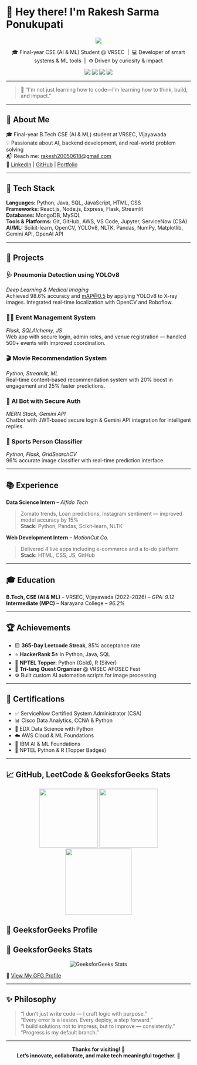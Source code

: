 # 👋 Hey there! I'm **Rakesh Sarma Ponukupati**

<div align="center">
  <img src="https://readme-typing-svg.herokuapp.com?font=Fira+Code&size=24&duration=2500&pause=1000&color=4DD4FF&center=true&vCenter=true&width=800&lines=AI+%26+ML+Engineer+in+the+Making.;Backend+Dev+who+loves+clean+architecture.;Problem+Solver+with+an+eye+for+detail.;Coding+my+way+into+impactful+innovation.+" />
</div>

<p align="center">
  🎓 Final-year CSE (AI & ML) Student @ VRSEC &nbsp;|&nbsp; 💻 Developer of smart systems & ML tools &nbsp;|&nbsp; ⚙️ Driven by curiosity & impact
</p>

<p align="center">
  <a href="https://rakesh-005.github.io/Portfolio/" target="_blank"><img src="https://img.shields.io/badge/Portfolio-000?style=for-the-badge&logo=react&logoColor=61DAFB"/></a>
  <a href="https://linkedin.com/in/rakesh-sarma-ponukupati-6b3512259" target="_blank"><img src="https://img.shields.io/badge/LinkedIn-0077B5?style=for-the-badge&logo=linkedin&logoColor=white"/></a>
  <a href="mailto:rakesh20050618@gmail.com"><img src="https://img.shields.io/badge/Gmail-EA4335?style=for-the-badge&logo=gmail&logoColor=white"/></a>
  <a href="https://github.com/Rakesh-005"><img src="https://img.shields.io/badge/GitHub-100000?style=for-the-badge&logo=github&logoColor=white"/></a>
</p>

---

> 🧠 “I'm not just learning how to code—I’m learning how to think, build, and impact.”
---

## 🧠 About Me

🎓 Final-year B.Tech CSE (AI & ML) student at VRSEC, Vijayawada  
💡 Passionate about AI, backend development, and real-world problem solving  
📬 Reach me: [rakesh20050618@gmail.com](mailto:rakesh20050618@gmail.com)  
🔗 [LinkedIn](https://www.linkedin.com/in/rakesh-sarma-ponukupati-6b3512259/) | [GitHub](https://github.com/Rakesh-005) | [Portfolio](https://rakesh-005.github.io/Portfolio/)

---

## 🔨 Tech Stack

**Languages:** Python, Java, SQL, JavaScript, HTML, CSS  
**Frameworks:** React.js, Node.js, Express, Flask, Streamlit  
**Databases:** MongoDB, MySQL  
**Tools & Platforms:** Git, GitHub, AWS, VS Code, Jupyter, ServiceNow (CSA)  
**AI/ML:** Scikit-learn, OpenCV, YOLOv8, NLTK, Pandas, NumPy, Matplotlib, Gemini API, OpenAI API

---

## 🚀 Projects

### 🩺 Pneumonia Detection using YOLOv8  
*Deep Learning & Medical Imaging*  
Achieved 98.6% accuracy and mAP@0.5 by applying YOLOv8 to X-ray images. Integrated real-time localization with OpenCV and Roboflow.

### 🧑‍💼 Event Management System  
*Flask, SQLAlchemy, JS*  
Web app with secure login, admin roles, and venue registration — handled 500+ events with improved coordination.

### 🎬 Movie Recommendation System  
*Python, Streamlit, ML*  
Real-time content-based recommendation system with 20% boost in engagement and 25% faster predictions.

### 🤖 AI Bot with Secure Auth  
*MERN Stack, Gemini API*  
Chatbot with JWT-based secure login & Gemini API integration for intelligent replies.

### 🏅 Sports Person Classifier  
*Python, Flask, GridSearchCV*  
96% accurate image classifier with real-time prediction interface.

---

## 📚 Experience

**Data Science Intern** – *Alfido Tech*  
> Zomato trends, Loan predictions, Instagram sentiment — improved model accuracy by 15%  
**Stack:** Python, Pandas, Scikit-learn, NLTK

**Web Development Intern** – *MotionCut Co.*  
> Delivered 4 live apps including e-commerce and a to-do platform  
**Stack:** HTML, CSS, JS, GitHub

---

## 🎓 Education

**B.Tech, CSE (AI & ML)** – VRSEC, Vijayawada (2022–2026) – *GPA: 9.12*  
**Intermediate (MPC)** – Narayana College – *96.2%*

---

## 🏆 Achievements

- 🟨 **365-Day Leetcode Streak**, 85% acceptance rate  
- ⭐ **HackerRank 5⭐** in Python, Java, SQL  
- 🥇 **NPTEL Topper**: Python (Gold), R (Silver)  
- 🧠 **Tri-lang Quest Organizer** @ VRSEC AFOSEC Fest  
- ⚙️ Built custom AI automation scripts for image processing

---

## 📜 Certifications

- ✅ ServiceNow Certified System Administrator (CSA)  
- 📊 Cisco Data Analytics, CCNA & Python  
- 🧪 EDX Data Science with Python  
- ☁️ AWS Cloud & ML Foundations  
- 🧬 IBM AI & ML Foundations  
- 🐍 NPTEL Python & R (Topper Badges)

---
## 📈 GitHub, LeetCode & GeeksforGeeks Stats

<div align="center">
  <img src="https://github-readme-stats.vercel.app/api?username=Rakesh-005&show_icons=true&theme=radical" height="160"/>
  <img src="https://github-readme-stats.vercel.app/api/top-langs/?username=Rakesh-005&layout=compact&theme=radical" height="160"/>
</div>

<div align="center">
  <img src="https://leetcard.jacoblin.cool/rakesh20050618?theme=dark&font=Fira+Code" height="180"/>
</div>

## 📗 GeeksforGeeks Profile

## 📗 GeeksforGeeks Stats

<p align="center">
  <img src="https://raw.githubusercontent.com/Rakesh-005/Rakesh-005/main/assets/gfg_stats_card_rakesh.png" alt="GeeksforGeeks Stats"/>
</p>

🔗 [View My GFG Profile](https://www.geeksforgeeks.org/user/rakesh20lg60/)



---
## ✨ Philosophy

> “I don’t just write code — I craft logic with purpose.”  
> “Every error is a lesson. Every deploy, a step forward.”  
> “I build solutions not to impress, but to improve — consistently.”  
> “Progress is my default branch.”

---

<div align="center">
  <strong>Thanks for visiting! 👋<br>Let’s innovate, collaborate, and make tech meaningful together. 🚀</strong>  
</div>

